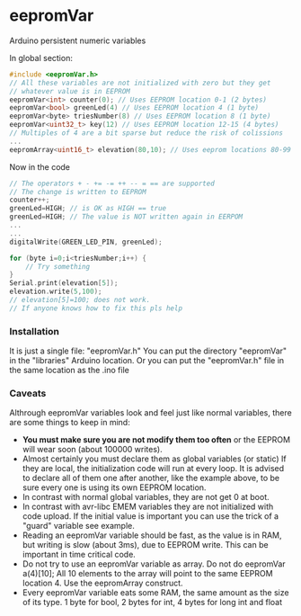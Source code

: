 # eepromVar
Arduino persistent numeric variables

In global section:
```C++
#include <eepromVar.h>
// All these variables are not initialized with zero but they get
// whatever value is in EEPROM
eepromVar<int> counter(0); // Uses EEPROM location 0-1 (2 bytes)
eepromVar<bool> greenLed(4) // Uses EEPROM location 4 (1 byte)
eepromVar<byte> triesNumber(8) // Uses EEPROM location 8 (1 byte)
eepromVar<uint32_t> key(12) // Uses EEPROM location 12-15 (4 bytes)
// Multiples of 4 are a bit sparse but reduce the risk of colissions
...
eepromArray<uint16_t> elevation(80,10); // Uses eeprom locations 80-99 for 10 integers
```
Now in the code
```C++
// The operators + - += -= ++ -- = == are supported
// The change is written to EEPROM
counter++; 
greenLed=HIGH; // is OK as HIGH == true
greenLed=HIGH; // The value is NOT written again in EERPOM
...
...
digitalWrite(GREEN_LED_PIN, greenLed);

for (byte i=0;i<triesNumber;i++) {
	// Try something
}
Serial.print(elevation[5]);
elevation.write(5,100);
// elevation[5]=100; does not work.
// If anyone knows how to fix this pls help
```
### Installation
It is just a single file: "eepromVar.h"
You can put the directory "eepromVar" in the "libraries" Arduino location.
Or you can put the "eepromVar.h" file in the same location as the .ino file

### Caveats
Althrough eepromVar variables look and feel just like normal variables,
there are some things to keep in mind:
- **You must make sure you are not modify them too often** or the EEPROM
will wear soon (about 100000 writes).
- Almost certainly you must declare them as global variables (or static)
If they are local, the initialization code will run at every loop. It is
advised to declare all of them one after another, like the example above,
to be sure every one is using its own EEPROM location.
- In contrast with normal global variables, they are not get 0 at boot.
- In contrast with avr-libc EMEM variables they are not initialized with
code upload. If the initial value is important you can use the trick of
a "guard" variable see example.
- Reading an eepromVar variable should be fast, as the value is
in RAM, but writing is slow (about 3ms), due to EEPROM write. This can be
important in time critical code.
- Do not try to use an eepromVar variable as array. Do not do
eepromVar<int> a(4)[10]; All 10 elements to the array will point to the
same EEPROM location 4. Use the eepromArray construct.
- Every eepromVar variable eats some RAM, the same amount as the size of
its type. 1 byte for bool, 2 bytes for int, 4 bytes for long int and
float 
